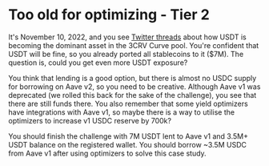 # Too old for optimizing - Tier 2

It's November 10, 2022, and you see [Twitter threads](https://x.com/DeFiyst/status/1590679489905729537) about how USDT is becoming the dominant asset in the 3CRV Curve pool. You're confident that USDT will be fine, so you already ported all stablecoins to it ($7M). The question is, could you get even more USDT exposure?

You think that lending is a good option, but there is almost no USDC supply for borrowing on Aave v2, so you need to be creative. Although Aave v1 was deprecated (we rolled this back for the sake of the challenge), you see that there are still funds there. You also remember that some yield optimizers have integrations with Aave v1, so maybe there is a way to utilise the optimizers to increase v1 USDC reserve by 700k?

You should finish the challenge with 7M USDT lent to Aave v1 and 3.5M+ USDT balance on the registered wallet. You should borrow ~3.5M USDC from Aave v1 after using optimizers to solve this case study.
